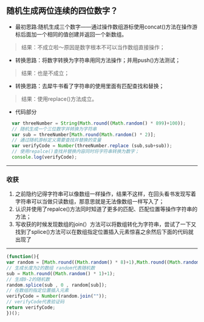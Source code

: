 ## 随机生成两位连续的四位数字？

* 最初思路:随机生成三个数字——通过操作数组游标使用concat()方法在操作游标后面加一个相同的值创建并返回一个新数组。
> 结果：不成立啦～原因是数字根本不可以当作数组直接操作； 
* 转换思路：将数字转换为字符串用同方法操作；并用push()方法测试；
> 结果：也是不成立；
* 转换思路：去犀牛书看了字符串的使用里面有匹配查找和替换；
> 结果：使用replace()方法成立。
* 代码部分
```javascript
  var threeNumber = String(Math.round((Math.random() * 899)+100));
  // 随机生成一个三位数字并转换为字符串
  var sub = threeNumber[Math.round(Math.random() * 2)];
  // 通过随机游标定义需要查找并替换的变量
  var verifyCode = Number(threeNumber.replace (sub,sub+sub));
  // 使用repalce()查找并替换内容同时将字符串转换为数字；
  console.log(verifyCode);
```
* * *
### 收获
1. 之前隐约记得字符串可以像数组一样操作，结果不这样，在回头看书发现写着字符串可以当做只读数组，那意思就是无法像数组一样写入了；
2. 认识并使用了repalce()方法同时知道了更多的匹配、匹配位置等操作字符串的方法；
3. 写收获的时候发现数组的join(）方法可以将数组转化为字符串，尝试了一下又找到了splice()方法可以在数组指定位置插入元素惊喜之余然后下面的代码就出现了
* * *

```javascript
(function(){
var random = [Math.round((Math.random() * 8)+1),Math.round((Math.random() * 8)+1),Math.round((Math.random() * 8)+1)];
// 生成长度为2的数组 random代表随机数
sub = Math.round((Math.random() * 1)+1);
// 生成0-2的随机数
random.splice(sub , 0 , random[sub]);
// 在数组的指定位置插入元素
verifyCode = Number(random.join(""));
// verifyCode代表验证码
return verifyCode;
})(); 
```
